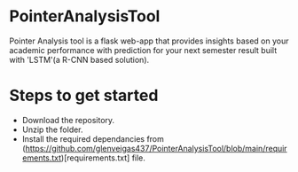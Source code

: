 # PointerAnalysisTool
Pointer Analysis tool is a flask web-app that provides insights based on your academic performance with prediction for your next semester result built with 'LSTM'(a R-CNN based solution).

# Steps to get started

- Download the repository.
- Unzip the folder.
- Install the required dependancies from  (https://github.com/glenveigas437/PointerAnalysisTool/blob/main/requirements.txt)[requirements.txt]  file.
